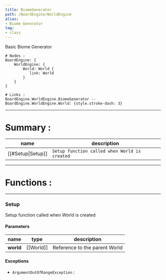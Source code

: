 ```yaml
---
title: BiomeGenerator
path: /BoardEngine/WorldEngine
alias: 
- Biome Generator
tag: 
- class
---
```

Basic Biome Generator
```d2
# Nodes :
BoardEngine: {
    WorldEngine: {
        World: World {
           link: World
        }
    }
}

# Links :
BoardEngine.WorldEngine.BiomeGenerator -- BoardEngine.WorldEngine.World: {style.stroke-dash: 3}

```
---
# Summary :
name|description
----|----
[[#Setup\|Setup]] | `Setup function called when World is created`

---
# Functions :

---
### Setup
Setup function called when World is created

#### Parameters
name|type|description
-----|-----|-----
**world**|[[World]]|Reference to the parent World

#### Exceptions
- `ArgumentOutOfRangeException` : 
